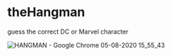 # theHangman
guess the correct DC or Marvel character 

![HANGMAN - Google Chrome 05-08-2020 15_55_43](https://user-images.githubusercontent.com/62887866/89402282-3a9f2180-d734-11ea-9e91-82b50eab1d6c.png)
